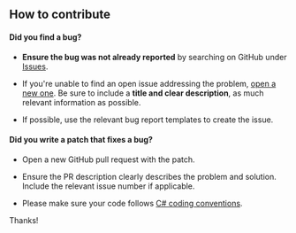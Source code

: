 ## How to contribute

#### **Did you find a bug?**

* **Ensure the bug was not already reported** by searching on GitHub under [Issues](https://github.com/yogensia/YogMinify/issues).

* If you're unable to find an open issue addressing the problem, [open a new one](https://github.com/yogensia/YogMinify/issues/new). Be sure to include a **title and clear description**, as much relevant information as possible.

* If possible, use the relevant bug report templates to create the issue.

#### **Did you write a patch that fixes a bug?**

* Open a new GitHub pull request with the patch.

* Ensure the PR description clearly describes the problem and solution. Include the relevant issue number if applicable.

* Please make sure your code follows [C# coding conventions](https://docs.microsoft.com/en-us/dotnet/csharp/programming-guide/inside-a-program/coding-conventions).

Thanks!
